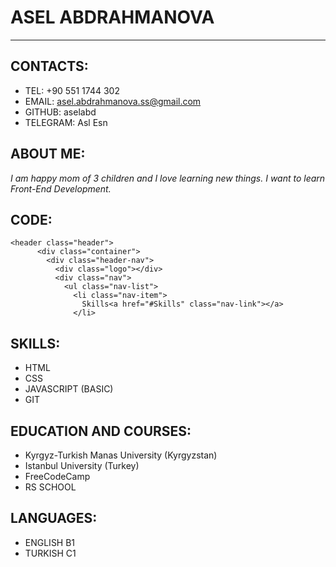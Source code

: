 # ASEL ABDRAHMANOVA

----
## CONTACTS:
* TEL: +90 551 1744 302
* EMAIL: asel.abdrahmanova.ss@gmail.com
* GITHUB: aselabd
* TELEGRAM: Asl Esn

## ABOUT ME:
_I am happy mom of 3 children and I love learning new things.
I want to learn Front-End Development._

## CODE:
```   
<header class="header">
      <div class="container">
        <div class="header-nav">
          <div class="logo"></div>
          <div class="nav">
            <ul class="nav-list">
              <li class="nav-item">
                Skills<a href="#Skills" class="nav-link"></a>
              </li>
```

## SKILLS:

* HTML
* CSS
* JAVASCRIPT (BASIC)
* GIT

## EDUCATION AND COURSES:

* Kyrgyz-Turkish Manas University (Kyrgyzstan)    
* Istanbul University (Turkey)
* FreeCodeCamp
* RS SCHOOL

## LANGUAGES:

* ENGLISH B1
* TURKISH C1
